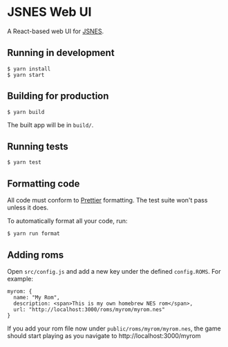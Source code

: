 # JSNES Web UI

A React-based web UI for [JSNES](https://github.com/bfirsh/jsnes).

## Running in development

    $ yarn install
    $ yarn start

## Building for production

    $ yarn build

The built app will be in `build/`.

## Running tests

    $ yarn test

## Formatting code

All code must conform to [Prettier](https://prettier.io/) formatting. The test suite won't pass unless it does.

To automatically format all your code, run:

    $ yarn run format

## Adding roms

Open `src/config.js` and add a new key under the defined `config.ROMS`. For example:

    myrom: {
      name: "My Rom",
      description: <span>This is my own homebrew NES rom</span>,
      url: "http://localhost:3000/roms/myrom/myrom.nes"
    }

If you add your rom file now under `public/roms/myrom/myrom.nes`, the game should start playing as you navigate to http://localhost:3000/myrom